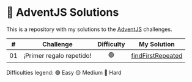 # 🎄 AdventJS Solutions

This is a repository with my solutions to the [AdventJS](https://adventjs.dev/) challenges.

|  #  | Challenge                        | Difficulty | My Solution                                              |
| :-: | -------------------------------- | :--------: | :------------------------------------------------------: |
| 01  | ¡Primer regalo repetido!         |     🟢     | [findFirstRepeated](/src/2023-01/findFirstRepeated.ts)   |

Difficulties legend:
🟢 Easy 🟡 Medium 🔴 Hard
